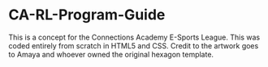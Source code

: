 # CA-RL-Program-Guide
This is a concept for the Connections Academy E-Sports League. This was coded entirely from scratch in HTML5 and CSS. Credit to the artwork goes to Amaya and whoever owned the original hexagon template.
